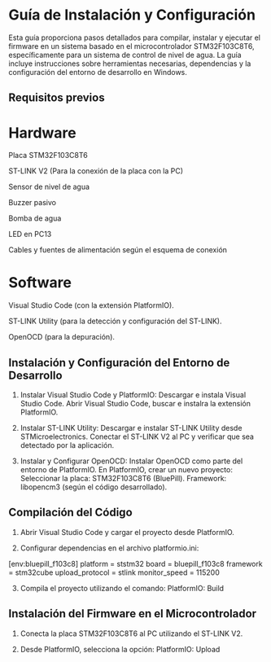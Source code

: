 # Guía de Instalación y Configuración

Esta guía proporciona pasos detallados para compilar, instalar y ejecutar el firmware en un sistema basado en el microcontrolador STM32F103C8T6, específicamente para un sistema de control de nivel de agua. La guía incluye instrucciones sobre herramientas necesarias, dependencias y la configuración del entorno de desarrollo en Windows.

## Requisitos previos

# Hardware
Placa STM32F103C8T6

ST-LINK V2 (Para la conexión de la placa con la PC)

Sensor de nivel de agua

Buzzer pasivo

Bomba de agua

LED en PC13

Cables y fuentes de alimentación según el esquema de conexión

# Software
Visual Studio Code (con la extensión PlatformIO).

ST-LINK Utility (para la detección y configuración del ST-LINK).

OpenOCD (para la depuración).

## Instalación y Configuración del Entorno de Desarrollo
1. Instalar Visual Studio Code y PlatformIO: 
Descargar e instala Visual Studio Code.
Abrir Visual Studio Code, buscar e instalra la extensión PlatformIO.

3. Instalar ST-LINK Utility: 
Descargar e instalar ST-LINK Utility desde STMicroelectronics.
Conectar el ST-LINK V2 al PC y verificar que sea detectado por la aplicación.

4. Instalar y Configurar OpenOCD: 
Instalar OpenOCD como parte del entorno de PlatformIO.
En PlatformIO, crear un nuevo proyecto:
Seleccionar la placa: STM32F103C8T6 (BluePill).
Framework: libopencm3 (según el código desarrollado).

## Compilación del Código
1. Abrir Visual Studio Code y cargar el proyecto desde PlatformIO.

2. Configurar dependencias en el archivo platformio.ini:

[env:bluepill_f103c8]
platform = ststm32
board = bluepill_f103c8
framework = stm32cube
upload_protocol = stlink
monitor_speed = 115200

3. Compila el proyecto utilizando el comando: PlatformIO: Build

## Instalación del Firmware en el Microcontrolador
1. Conecta la placa STM32F103C8T6 al PC utilizando el ST-LINK V2.

2. Desde PlatformIO, selecciona la opción: PlatformIO: Upload
